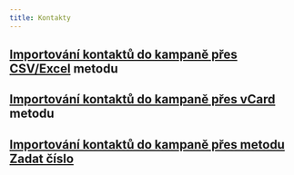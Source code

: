 ```yaml
---
title: Kontakty
---
```


## [Importování kontaktů do kampaně přes CSV/Excel](importing-contacts-to-campaign-via-csv-excel.md#jak-mohu-importovat-kontakty-do-kampaně-přes-csv-excel) metodu

## [Importování kontaktů do kampaně přes vCard](importing-contacts-to-campaign-via-vcard.html#jak-mohu-importovat-kontakty-do-kampaně-přes-vcard) metodu

## [Importování kontaktů do kampaně přes metodu Zadat číslo](importing-contacts-to-campaign-via-enter-number.html#jak-mohu-importovat-kontakty-do-kampaně-přes-zadat-čislo)
